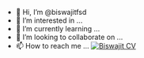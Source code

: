 - 👋 Hi, I’m @biswajitfsd
- 👀 I’m interested in ...
- 🌱 I’m currently learning ...
- 💞️ I’m looking to collaborate on ...
- 📫 How to reach me ...
[![Biswajit CV](https://encrypted-tbn0.gstatic.com/images?q=tbn:ANd9GcSjm8iOGR-mK7X2R3S8sKU1xiT8D5kbxIppql1o2K8U0Q&s)](https://biswajitfsd.github.io/biswajitcv/)
<!---
biswajitfsd/biswajitfsd is a ✨ special ✨ repository because its `README.md` (this file) appears on your GitHub profile.
You can click the Preview link to take a look at your changes.
--->
